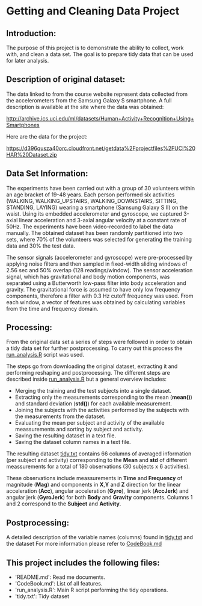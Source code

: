 Getting and Cleaning Data Project
=================================
Introduction:
-------------
The purpose of this project is to demonstrate the ability to collect, work with, and clean a data set. The goal is to prepare tidy data that can be used for later analysis. 

Description of original dataset:
--------------------------------
The data linked to from the course website represent data collected from the accelerometers from the Samsung Galaxy S smartphone. A full description is available at the site where the data was obtained:

http://archive.ics.uci.edu/ml/datasets/Human+Activity+Recognition+Using+Smartphones

Here are the data for the project:

https://d396qusza40orc.cloudfront.net/getdata%2Fprojectfiles%2FUCI%20HAR%20Dataset.zip

Data Set Information:
---------------------
The experiments have been carried out with a group of 30 volunteers within an age bracket of 19-48 years. Each person performed six activities (WALKING, WALKING_UPSTAIRS, WALKING_DOWNSTAIRS, SITTING, STANDING, LAYING) wearing a smartphone (Samsung Galaxy S II) on the waist. Using its embedded accelerometer and gyroscope, we captured 3-axial linear acceleration and 3-axial angular velocity at a constant rate of 50Hz. The experiments have been video-recorded to label the data manually. The obtained dataset has been randomly partitioned into two sets, where 70% of the volunteers was selected for generating the training data and 30% the test data. 

The sensor signals (accelerometer and gyroscope) were pre-processed by applying noise filters and then sampled in fixed-width sliding windows of 2.56 sec and 50% overlap (128 readings/window). The sensor acceleration signal, which has gravitational and body motion components, was separated using a Butterworth low-pass filter into body acceleration and gravity. The gravitational force is assumed to have only low frequency components, therefore a filter with 0.3 Hz cutoff frequency was used. From each window, a vector of features was obtained by calculating variables from the time and frequency domain.

Processing:
-----------
From the original data set a series of steps were followed in order to obtain a tidy data set for further postprocessing. 
To carry out this process the [run_analysis.R](https://github.com/aiedward/Getting-and-Cleaning-Data-Project/blob/master/run_analysis.R) script was used. 

The steps go from downloading the original dataset, extracting it and performing reshaping and postprocessing. 
The different steps are described inside [run_analysis.R](https://github.com/aiedward/Getting-and-Cleaning-Data-Project/blob/master/run_analysis.R) but a general overview includes:
- Merging the training and the test subjects into a single dataset.
- Extracting only the measurements corresponding to the mean (**mean()**) and standard deviation (**std()**) for each available measurement. 
- Joining the subjects with the activities performed by the subjects with the measurements from the dataset.
- Evaluating the mean per subject and activity of the available meassurements and sorting by subject and activity.
- Saving the resulting dataset in a text file.
- Saving the dataset column names in a text file.

The resulting dataset [tidy.txt](https://github.com/aiedward/Getting-and-Cleaning-Data-Project/blob/master/tidy.txt) contains 66 columns of averaged information (per subject and activity) corresponding to the **Mean** and **std** of different meassurements for a total of 180 observations (30 subjects x 6 activities). 

These observations include meassurements in **Time** and **Frequency** of magnitude (**Mag**) and components in **X**,**Y** and **Z** direction for the linear acceleration (**Acc**), angular acceleration (**Gyro**), linear jerk (**AccJerk**) and angular jerk (**GyroJerk**) for both **Body** and **Gravity** components. Columns 1 and 2 correspond to the **Subject** and **Activity**. 

Postprocessing:
---------------
A detailed description of the variable names (columns) found in [tidy.txt](https://github.com/aiedward/Getting-and-Cleaning-Data-Project/blob/master/tidy.txt) and the dataset For more information please refer to [CodeBook.md](https://github.com/aiedward/Getting-and-Cleaning-Data-Project/blob/master/CodeBook.md)

This project includes the following files:
------------------------------------------
- 'README.md': Read me documents.
- 'CodeBook.md': List of all features.
- 'run_analysis.R': Main R script performing the tidy operations.
- 'tidy.txt': Tidy dataset  

